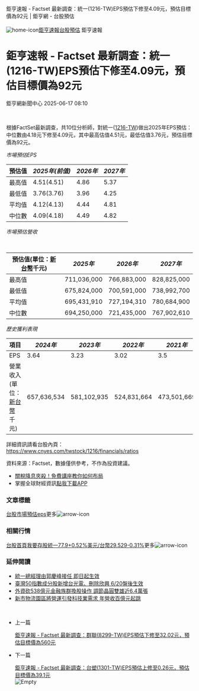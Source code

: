 
鉅亨速報 - Factset 最新調查：統一(1216-TW)EPS預估下修至4.09元，預估目標價為92元 | 鉅亨網 - 台股預估‌  
‌  
![home-icon](/assets/icons/breadCrumb/symbol-icon-home.svg)[鉅亨速報](/news/cat/anue_live)[台股預估](/news/cat/tw_forecast) 鉅亨速報
# 鉅亨速報 - Factset 最新調查：統一(1216-TW)EPS預估下修至4.09元，預估目標價為92元

鉅亨網新聞中心 2025-06-17 08:10

‌  

根據FactSet最新調查，共10位分析師，對統一([1216-TW](https://www.cnyes.com/twstock/1216))做出2025年EPS預估：中位數由4.18元下修至4.09元，其中最高估值4.51元，最低估值3.76元，預估目標價為92元。

*市場預估EPS*

| 預估值 | *2025年(前值)* | *2026年* | *2027年* |
| --- | --- | --- | --- |
| 最高值 | 4.51(4.51) | 4.86 | 5.37 |
| 最低值 | 3.76(3.76) | 3.96 | 4.25 |
| 平均值 | 4.12(4.13) | 4.44 | 4.81 |
| 中位數 | 4.09(4.18) | 4.49 | 4.82 |

*市場預估營收*

‌  

| 預估值(單位：[新台幣](https://invest.cnyes.com/forex/detail/usdtwd)千元) | *2025年* | *2026年* | *2027年* |
| --- | --- | --- | --- |
| 最高值 | 711,036,000 | 766,883,000 | 828,825,000 |
| 最低值 | 675,824,000 | 700,591,000 | 738,992,700 |
| 平均值 | 695,431,910 | 727,194,310 | 780,684,900 |
| 中位數 | 694,250,000 | 721,435,000 | 767,902,610 |

*歷史獲利表現*

| 項目 | *2024年* | *2023年* | *2022年* | *2021年* |
| --- | --- | --- | --- | --- |
| EPS | 3.64 | 3.23 | 3.02 | 3.5 |
| 營業收入(單位：[新台幣](https://invest.cnyes.com/forex/detail/usdtwd)千元) | 657,636,534 | 581,102,935 | 524,831,664 | 473,501,669 |

詳細資訊請看台股內頁：  
<https://www.cnyes.com/twstock/1216/financials/ratios>

資料來源：Factset，數據僅供參考，不作為投資建議。

* [關稅降息夾殺！免費講座教你如何布局](https://www.rsc.com.tw/Cnyes_RSC/SeminarBooking2025InvestmentOutlook.aspx?utm_source=anue&utm_medium=usstocks_end)
* 掌握全球財經資訊[點我下載APP](http://www.cnyes.com/app/?utm_source=mweb&utm_medium=HamMenuBanner&utm_campaign=fixed&utm_content=entr)

### 文章標籤

[台股](https://news.cnyes.com/tag/台股 "台股")[市場預估](https://news.cnyes.com/tag/市場預估 "市場預估")[eps](https://news.cnyes.com/tag/eps "eps")更多![arrow-icon](/assets/icons/arrows/arrow-down.svg)
### 相關行情

[台股首頁](https://www.cnyes.com/twstock)[我要存股](https://supr.link/8OHaU)[統一77.9+0.52%](https://www.cnyes.com/twstock/1216)[美元/台幣29.529-0.31%](https://invest.cnyes.com/forex/detail/USDTWD)更多![arrow-icon](/assets/icons/arrows/arrow-down.svg)
### 延伸閱讀

* [統一總經理由郭慶峰接任 即日起生效](/news/id/6017164)
* [臺灣50指數成分股新增台光電、刪除欣興 6/20盤後生效](/news/id/6010992)
* [外資砍538億元金融族群換股操作 調節晶圓雙雄近6.4萬張](/news/id/6003862)
* [新市物流園區將營運引發科技業需求 年營收百億元起跳](/news/id/5999610)

‌  

* 上一篇
  
  [鉅亨速報 - Factset 最新調查：群聯(8299-TW)EPS預估下修至32.02元，預估目標價為560元](/news/id/6025911)
* 下一篇
  
  [鉅亨速報 - Factset 最新調查：台塑(1301-TW)EPS預估上修至0.26元，預估目標價為39.1元](/news/id/6024210)
‌  
![Empty](/assets/icons/skeleton/empty-image.svg)‌  
